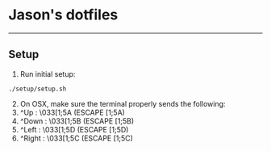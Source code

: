 # Jason's dotfiles
------------------

## Setup

1. Run initial setup:
```
./setup/setup.sh
```

2. On OSX, make sure the terminal properly sends the following:
  1. ^Up    : \033[1;5A (ESCAPE [1;5A)
  1. ^Down  : \033[1;5B (ESCAPE [1;5B)
  1. ^Left  : \033[1;5D (ESCAPE [1;5D)
  1. ^Right : \033[1;5C (ESCAPE [1;5C)

